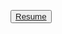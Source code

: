 <button class="
                  resumeButton
                  bg-white
                  hover:bg-gray-100
                  text-white-800
                  font-semibold
                  py-2
                  px-4
                  border border-gray-400
                  rounded
                  shadow
                ">
              <a href="os.pdf" target="_blank">Resume</a>
            </button>
